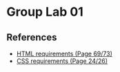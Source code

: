 # Group Lab 01

## References

- [HTML requirements (Page 69/73)](https://classroom.google.com/u/2/w/NjI3NDQ2NTk2MzUz/t/all)
- [CSS requirements (Page 24/26)](https://classroom.google.com/u/2/c/NjI3NDQ2NTk2MzUz/m/NjMxMDcyNjUwOTc2/details?pli=1)

